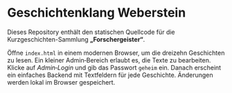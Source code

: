 # Geschichtenklang Weberstein

Dieses Repository enthält den statischen Quellcode für die Kurzgeschichten-Sammlung **„Forschergeister“**.

Öffne `index.html` in einem modernen Browser, um die dreizehn Geschichten zu lesen. Ein kleiner Admin‑Bereich erlaubt es, die Texte zu bearbeiten. Klicke auf *Admin‑Login* und gib das Passwort `geheim` ein. Danach erscheint ein einfaches Backend mit Textfeldern für jede Geschichte. Änderungen werden lokal im Browser gespeichert.
